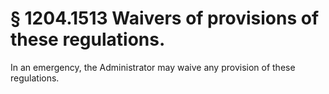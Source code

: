 # § 1204.1513   Waivers of provisions of these regulations.

In an emergency, the Administrator may waive any provision of these regulations.




